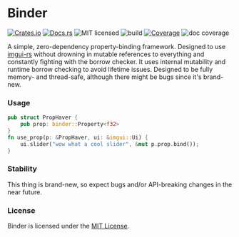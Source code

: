 # Binder

[![Crates.io](https://img.shields.io/crates/v/binder)](https://crates.io/crates/binder)
[![Docs.rs](https://docs.rs/binder/badge.svg)](https://docs.rs/binder/)
![MIT licensed](https://img.shields.io/badge/license-MIT-blue.svg)
![build](https://github.com/trashbyte/binder/workflows/build/badge.svg)
[![Coverage](https://img.shields.io/codecov/c/github/trashbyte/binder/master.svg)](https://codecov.io/gh/trashbyte/binder)
![doc coverage](https://img.shields.io/endpoint?url=https%3A%2F%2Fdoc-coverage.s3-us-west-2.amazonaws.com%2Fbinder.json)

A simple, zero-dependency property-binding framework. Designed to use
[imgui-rs](https://github.com/imgui-rs/imgui-rs) without drowning in mutable
references to everything and constantly fighting with the borrow checker.
It uses internal mutability and runtime borrow checking to avoid lifetime
issues. Designed to be fully memory- and thread-safe, although there might be
bugs since it's brand-new.

### Usage

```rust
pub struct PropHaver {
    pub prop: binder::Property<f32>
}
fn use_prop(p: &PropHaver, ui: &imgui::Ui) {
    ui.slider("wow what a cool slider", &mut p.prop.bind());
}
```

### Stability

This thing is brand-new, so expect bugs and/or API-breaking changes in the near future.

### License

Binder is licensed under the [MIT License](https://opensource.org/licenses/MIT).